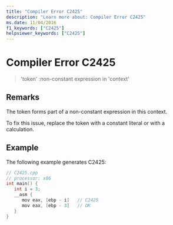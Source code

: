 ```yaml
---
title: "Compiler Error C2425"
description: "Learn more about: Compiler Error C2425"
ms.date: 11/04/2016
f1_keywords: ["C2425"]
helpviewer_keywords: ["C2425"]
---
```

# Compiler Error C2425

> 'token' :non-constant expression in 'context'

## Remarks

The token forms part of a non-constant expression in this context.

To fix this issue, replace the token with a constant literal or with a calculation.

## Example

The following example generates C2425:

```cpp
// C2425.cpp
// processor: x86
int main() {
   int i = 3;
   __asm {
      mov eax, [ebp - i]   // C2425
      mov eax, [ebp - 3]   // OK
   }
}
```
